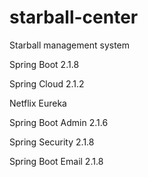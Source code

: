 # starball-center
Starball management system

Spring Boot 2.1.8

Spring Cloud 2.1.2

Netflix Eureka

Spring Boot Admin 2.1.6

Spring Security 2.1.8

Spring Boot Email 2.1.8
